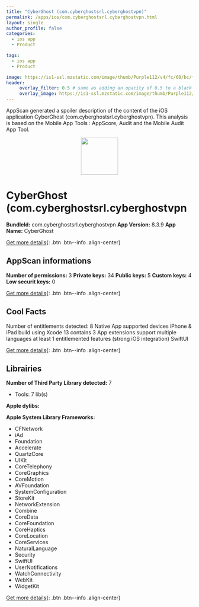 ```yaml
---
title: "CyberGhost (com.cyberghostsrl.cyberghostvpn)"
permalink: /apps/ios/com.cyberghostsrl.cyberghostvpn.html
layout: single
author_profile: false
categories: 
  - ios app 
  - Product 

tags: 
  - ios app 
  - Product 

image: https://is1-ssl.mzstatic.com/image/thumb/Purple112/v4/fc/60/bc/fc60bc8a-3e16-5885-308e-d96e704414d2/AppIcon-0-1x_U007emarketing-0-7-0-85-220.png/512x512bb.jpg
header: 
     overlay_filter: 0.5 # same as adding an opacity of 0.5 to a black background
     overlay_image: https://is1-ssl.mzstatic.com/image/thumb/Purple112/v4/fc/60/bc/fc60bc8a-3e16-5885-308e-d96e704414d2/AppIcon-0-1x_U007emarketing-0-7-0-85-220.png/512x512bb.jpg
---
```

AppScan generated a spoiler description of the content of the iOS application CyberGhost (com.cyberghostsrl.cyberghostvpn). This analysis is based on the Mobile App Tools : AppScore, Audit and the Mobile Audit App Tool.

  
  
<div style="text-align: center;"><img src="https://is1-ssl.mzstatic.com/image/thumb/Purple112/v4/fc/60/bc/fc60bc8a-3e16-5885-308e-d96e704414d2/AppIcon-0-1x_U007emarketing-0-7-0-85-220.png/512x512bb.jpg" width="100" height="100"></div>  
  
# CyberGhost (com.cyberghostsrl.cyberghostvpn

**BundleId:** com.cyberghostsrl.cyberghostvpn
**App Version:** 8.3.9
**App Name:** CyberGhost


[Get more details](/pricing.html){: .btn .btn--info .align-center}  
  
## AppScan informations 

**Number of permissions:** 3
**Private keys:** 34
**Public keys:** 5
**Custom keys:** 4
**Low securit keys:** 0
  
[Get more details](/pricing.html){: .btn .btn--info .align-center}

## Cool Facts

Number of entitlements detected: 8
Native App
supported devices iPhone & iPad
build using Xcode 13
contains 3 App extensions
support multiple languages
at least 1 entitlemented features (strong iOS integration)
SwiftUI
  
[Get more details](/pricing.html){: .btn .btn--info .align-center}

## Librairies 
**Number of Third Party Library detected:** 7
- Tools: 7 lib(s)

**Apple dylibs:**


**Apple System Library Frameworks:**
- CFNetwork
- iAd
- Foundation
- Accelerate
- QuartzCore
- UIKit
- CoreTelephony
- CoreGraphics
- CoreMotion
- AVFoundation
- SystemConfiguration
- StoreKit
- NetworkExtension
- Combine
- CoreData
- CoreFoundation
- CoreHaptics
- CoreLocation
- CoreServices
- NaturalLanguage
- Security
- SwiftUI
- UserNotifications
- WatchConnectivity
- WebKit
- WidgetKit


  
[Get more details](/pricing.html){: .btn .btn--info .align-center}

